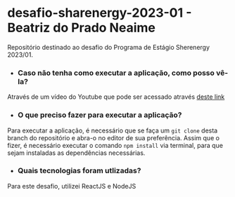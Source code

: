 # desafio-sharenergy-2023-01 - Beatriz do Prado Neaime
Repositório destinado ao desafio do Programa de Estágio Sherenergy 2023/01.

* ### Caso não tenha como executar a aplicação, como posso vê-la?
Através de um vídeo do Youtube que pode ser acessado através [deste link]()

* ### O que preciso fazer para executar a aplicação?
Para executar a aplicação, é necessário que se faça um `git clone` desta branch do repositório e abra-o no editor de sua preferência. Assim que o fizer, é necessário executar o comando `npm install` via terminal, para que sejam instaladas as dependências necessárias.

* ### Quais tecnologias foram utlizadas?
Para este desafio, utilizei ReactJS e NodeJS
